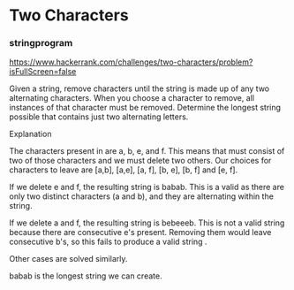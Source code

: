 
# Two Characters
### stringprogram

https://www.hackerrank.com/challenges/two-characters/problem?isFullScreen=false

Given a string, remove characters until the string is made up of any two alternating characters. When you choose a character to remove, all instances of that character must be removed. Determine the longest string possible that contains just two alternating letters.

Explanation

The characters present in  are a, b, e, and f. This means that  must consist of two of those characters and we must delete two others. Our choices for characters to leave are [a,b], [a,e], [a, f], [b, e], [b, f] and [e, f].

If we delete e and f, the resulting string is babab. This is a valid  as there are only two distinct characters (a and b), and they are alternating within the string.

If we delete a and f, the resulting string is bebeeeb. This is not a valid string  because there are consecutive e's present. Removing them would leave consecutive b's, so this fails to produce a valid string .

Other cases are solved similarly.

babab is the longest string we can create.